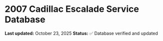 # 2007 Cadillac Escalade Service Database

**Last updated:** October 23, 2025
**Status:** ✅ Database verified and updated
